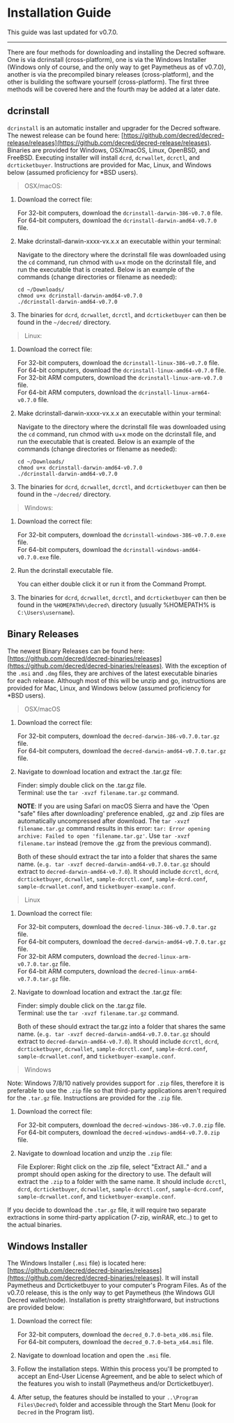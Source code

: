 # Installation Guide

This guide was last updated for v0.7.0.

---

There are four methods for downloading and installing the Decred software. One is via dcrinstall (cross-platform), one is via the Windows Installer (Windows only of course, and the only way to get Paymetheus as of v0.7.0), another is via the precompiled binary releases (cross-platform), and the other is building the software yourself (cross-platform). The first three methods will be covered here and the fourth may be added at a later date.

## dcrinstall

`dcrinstall` is an automatic installer and upgrader for the Decred software. The newest release can be found here: [https://github.com/decred/decred-release/releases](https://github.com/decred/decred-release/releases). Binaries are provided for Windows, OSX/macOS, Linux, OpenBSD, and FreeBSD. Executing installer will install `dcrd`, `dcrwallet`, `dcrctl`, and `dcrticketbuyer`. Instructions are provided for Mac, Linux, and Windows below (assumed proficiency for *BSD users).

> OSX/macOS:

1. Download the correct file:

    For 32-bit computers, download the `dcrinstall-darwin-386-v0.7.0` file. <br />
    For 64-bit computers, download the `dcrinstall-darwin-amd64-v0.7.0` file.

2. Make dcrinstall-darwin-xxxx-vx.x.x an executable within your terminal:

    Navigate to the directory where the dcrinstall file was downloaded using the `cd` command, run chmod with u+x mode on the dcrinstall file, and run the executable that is created. Below is an example of the commands (change directories or filename as needed):
    
    `cd ~/Downloads/` <br />
    `chmod u+x dcrinstall-darwin-amd64-v0.7.0` <br />
    `./dcrinstall-darwin-amd64-v0.7.0`
    
3. The binaries for `dcrd`, `dcrwallet`, `dcrctl`, and `dcrticketbuyer` can then be found in the `~/decred/` directory.

> Linux:

1. Download the correct file:

    For 32-bit computers, download the `dcrinstall-linux-386-v0.7.0` file. <br />
    For 64-bit computers, download the `dcrinstall-linux-amd64-v0.7.0` file. <br />
    For 32-bit ARM computers, download the `dcrinstall-linux-arm-v0.7.0` file. <br />
    For 64-bit ARM computers, download the `dcrinstall-linux-arm64-v0.7.0` file.

2. Make dcrinstall-darwin-xxxx-vx.x.x an executable within your terminal:

    Navigate to the directory where the dcrinstall file was downloaded using the `cd` command, run chmod with u+x mode on the dcrinstall file, and run the executable that is created. Below is an example of the commands (change directories or filename as needed):
    
    `cd ~/Downloads/` <br />
    `chmod u+x dcrinstall-darwin-amd64-v0.7.0` <br />
    `./dcrinstall-darwin-amd64-v0.7.0` 
    
3. The binaries for `dcrd`, `dcrwallet`, `dcrctl`, and `dcrticketbuyer` can then be found in the `~/decred/` directory.

> Windows:

1. Download the correct file:

    For 32-bit computers, download the `dcrinstall-windows-386-v0.7.0.exe` file. <br /> 
    For 64-bit computers, download the `dcrinstall-windows-amd64-v0.7.0.exe` file. <br />

2.  Run the dcrinstall executable file.

    You can either double click it or run it from the Command Prompt. 
    
3. The binaries for `dcrd`, `dcrwallet`, `dcrctl`, and `dcrticketbuyer` can then be found in the `%HOMEPATH%\decred\` directory (usually %HOMEPATH% is `C:\Users\username`).

## Binary Releases

The newest Binary Releases can be found here: [https://github.com/decred/decred-binaries/releases](https://github.com/decred/decred-binaries/releases). With the exception of the `.msi` and `.dmg` files, they are archives of the latest executable binaries for each release. Although most of this will be unzip and go, instructions are provided for Mac, Linux, and Windows below (assumed proficiency for *BSD users).

> OSX/macOS

1. Download the correct file:

    For 32-bit computers, download the `decred-darwin-386-v0.7.0.tar.gz` file. <br />
    For 64-bit computers, download the `decred-darwin-amd64-v0.7.0.tar.gz` file.

2. Navigate to download location and extract the .tar.gz file:

    Finder: simply double click on the .tar.gz file. <br />
    Terminal: use the `tar -xvzf filename.tar.gz` command. 

    **NOTE**: If you are using Safari on macOS Sierra and have the 'Open "safe" files after downloading' preference enabled, .gz and .zip files are automatically uncompressed after download. The `tar -xvzf filename.tar.gz` command results in this error: `tar: Error opening archive: Failed to open 'filename.tar.gz'`. Use `tar -xvzf filename.tar` instead (remove the .gz from the previous command).
    
    Both of these should extract the tar into a folder that shares the same name. (`e.g. tar -xvzf decred-darwin-amd64-v0.7.0.tar.gz` should extract to `decred-darwin-amd64-v0.7.0`). It should include `dcrctl`, `dcrd`, `dcrticketbuyer`, `dcrwallet`, `sample-dcrctl.conf`, `sample-dcrd.conf`, `sample-dcrwallet.conf`, and `ticketbuyer-example.conf`.


> Linux

1. Download the correct file:

    For 32-bit computers, download the `decred-linux-386-v0.7.0.tar.gz` file. <br />
    For 64-bit computers, download the `decred-darwin-amd64-v0.7.0.tar.gz` file. <br />
    For 32-bit ARM computers, download the `decred-linux-arm-v0.7.0.tar.gz` file. <br />
    For 64-bit ARM computers, download the `decred-linux-arm64-v0.7.0.tar.gz` file.

2. Navigate to download location and extract the .tar.gz file:

    Finder: simply double click on the .tar.gz file. <br />
    Terminal: use the `tar -xvzf filename.tar.gz` command. 
    
    Both of these should extract the tar.gz into a folder that shares the same name. (`e.g. tar -xvzf decred-darwin-amd64-v0.7.0.tar.gz` should extract to `decred-darwin-amd64-v0.7.0`). It should include `dcrctl`, `dcrd`, `dcrticketbuyer`, `dcrwallet`, `sample-dcrctl.conf`, `sample-dcrd.conf`, `sample-dcrwallet.conf`, and `ticketbuyer-example.conf`.

> Windows

Note: Windows 7/8/10 natively provides support for `.zip` files, therefore it is preferable to use the `.zip` file so that third-party applications aren't required for the `.tar.gz` file. Instructions are provided for the `.zip` file.

1. Download the correct file:

    For 32-bit computers, download the `decred-windows-386-v0.7.0.zip` file. <br />
    For 64-bit computers, download the `decred-windows-amd64-v0.7.0.zip` file.

2. Navigate to download location and unzip the `.zip` file:

    File Explorer: Right click on the .zip file, select "Extract All.." and a prompt should open asking for the directory to use. The default will extract the `.zip` to a folder with the same name. It should include `dcrctl`, `dcrd`, `dcrticketbuyer`, `dcrwallet`, `sample-dcrctl.conf`, `sample-dcrd.conf`, `sample-dcrwallet.conf`, and `ticketbuyer-example.conf`.

If you decide to download the `.tar.gz` file, it will require two separate extractions in some third-party application (7-zip, winRAR, etc..) to get to the actual binaries.

## Windows Installer

The Windows Installer (`.msi` file) is located here: [https://github.com/decred/decred-binaries/releases](https://github.com/decred/decred-binaries/releases). It will install Paymetheus and Dcrticketbuyer to your computer's Program Files. As of the v0.7.0 release, this is the only way to get Paymetheus (the Windows GUI Decred wallet/node). Installation is pretty straightforward, but instructions are provided below:

1. Download the correct file:

    For 32-bit computers, download the `decred_0.7.0-beta_x86.msi` file. <br />
    For 64-bit computers, download the `decred_0.7.0-beta_x64.msi` file.

2. Navigate to download location and open the `.msi` file.

3. Follow the installation steps. Within this process you'll be prompted to accept an End-User License Agreement, and be able to select which of the features you wish to install (Paymetheus and/or Dcrticketbuyer).

4. After setup, the features should be installed to your `..\Program Files\Decred\` folder and accessible through the Start Menu (look for `Decred` in the Program list).

